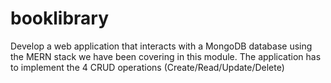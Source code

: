 # booklibrary
Develop a web application that interacts with a MongoDB database using the MERN stack we have been covering in this module. The application has to implement the 4 CRUD operations (Create/Read/Update/Delete)

